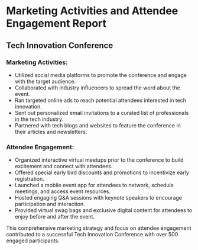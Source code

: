 # Marketing Activities and Attendee Engagement Report

## Tech Innovation Conference

### Marketing Activities:
- Utilized social media platforms to promote the conference and engage with the target audience.
- Collaborated with industry influencers to spread the word about the event.
- Ran targeted online ads to reach potential attendees interested in tech innovation.
- Sent out personalized email invitations to a curated list of professionals in the tech industry.
- Partnered with tech blogs and websites to feature the conference in their articles and newsletters.

### Attendee Engagement:
- Organized interactive virtual meetups prior to the conference to build excitement and connect with attendees.
- Offered special early bird discounts and promotions to incentivize early registration.
- Launched a mobile event app for attendees to network, schedule meetings, and access event resources.
- Hosted engaging Q&A sessions with keynote speakers to encourage participation and interaction.
- Provided virtual swag bags and exclusive digital content for attendees to enjoy before and after the event.

This comprehensive marketing strategy and focus on attendee engagement contributed to a successful Tech Innovation Conference with over 500 engaged participants.